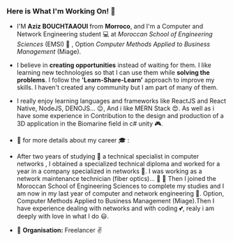 ### Here is What I'm Working On! 👋

* I'M **Aziz BOUCHTAAOUI** from **Morroco**, and I'm a Computer and Network Engineering student :computer: at _Moroccan School of Engineering Sciences_ (EMSI) :school: , Option _Computer Methods Applied to Business Management_ (Miage).

* I believe in **creating opportunities** instead of waiting for them. I like  learning new technologies so that I can use them while **solving the problems**. I follow the **'Learn-Share-Learn'** approach to improve my skills. I haven't created any community but I am part of many of them.

* I really enjoy learning languages and frameworks like ReactJS and React Native, NodeJS, DENOJS... :wink:, And  i like MERN Stack :heart_eyes:. As well as i have some experience in Contribution to the design and production of a 3D application in the Biomarine field in c# unity :video_game:.

* :round_pushpin: for more details about my career 🎓 :

* After two years of studying :book: a technical specialist in computer networks , I obtained a specialized technical diploma and worked for a year in a company specialized in networks :tokyo_tower:. I was working as a network maintenance technician (fiber optics)... :construction_worker: :electric_plug: Then I joined the Moroccan School of Engineering Sciences to complete my studies and I am now in my last year of computer and network engineering :pray:. Option, Computer Methods Applied to Business Management (Miage).Then I have experience dealing with networks and with coding :two_hearts:, realy  i am deeply with love in what I do :smiley:.

* 🏢 **Organisation:** Freelancer ✌️
